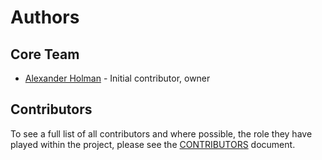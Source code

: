 <!-- Written by Alexander Holman 19/08/2019 -->
<!--
This file contains information on the core team members past and present and the role the play in the project. If the 
person you wish to add is not considered part of the core team, please add them to the contributors document instead. 
It is written to be used with most internal projects, but as per the other documents feel free to adapt it to fit your 
needs, adding, modifying and removing as necessary.
-->

# Authors

## Core Team
* [Alexander Holman](https://github.com/alexanderholman) - Initial contributor, owner

## Contributors
To see a full list of all contributors and where possible, the role they have played within the project, please see the 
[CONTRIBUTORS](/CONTRIBUTORS.md) document.